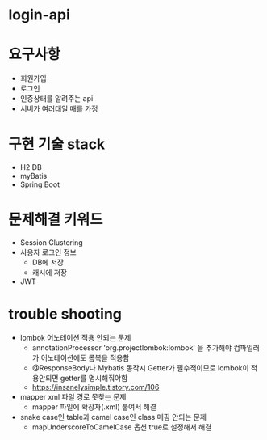 # login-api

# 요구사항
- 회원가입
- 로그인
- 인증상태를 알려주는 api
- 서버가 여러대일 때를 가정

# 구현 기술 stack
- H2 DB
- myBatis
- Spring Boot

# 문제해결 키워드
- Session Clustering
- 사용자 로그인 정보
  - DB에 저장
  - 캐시에 저장
- JWT

# trouble shooting
- lombok 어노테이션 적용 안되는 문제
  - annotationProcessor 'org.projectlombok:lombok' 을 추가해야 컴파일러가 어노테이션에도 롬복을 적용함
  - @ResponseBody나 Mybatis 동작시 Getter가 필수적이므로 lombok이 적용안되면 getter를 명시해줘야함
  - https://insanelysimple.tistory.com/106
- mapper xml 파일 경로 못찾는 문제
  - mapper 파일에 확장자(.xml) 붙여서 해결
- snake case인 table과 camel case인 class 매핑 안되는 문제
  - mapUnderscoreToCamelCase 옵션 true로 설정해서 해결
